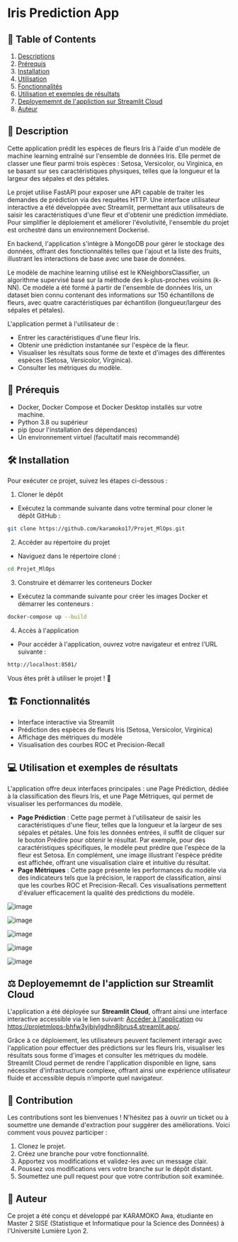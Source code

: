 # Iris Prediction App


## 📖 **Table of Contents**
1. [Descriptions](#descriptions)
2. [Prérequis](#Prérequis)
3. [Installation](#Installation)
4. [Utilisation](#Utilisation)
5. [Fonctionnalités](#Fonctionnalités)
6. [Utilisation et exemples de résultats](#Utilisation-et-exemples-de-résultats)
7. [Deployememnt de l'appliction sur Streamlit Cloud](#Deployememnt-de-l'appliction-sur-Streamlit-Cloud)
8. [Auteur](#Auteur)

<h2 id="Description">🧩 Description</h2>

Cette application prédit les espèces de fleurs Iris à l'aide d'un modèle de machine learning entraîné sur l'ensemble de données Iris. Elle permet de classer une fleur parmi trois espèces : Setosa, Versicolor, ou Virginica, en se basant sur ses caractéristiques physiques, telles que la longueur et la largeur des sépales et des pétales.

Le projet utilise FastAPI pour exposer une API capable de traiter les demandes de prédiction via des requêtes HTTP. Une interface utilisateur interactive a été développée avec Streamlit, permettant aux utilisateurs de saisir les caractéristiques d'une fleur et d'obtenir une prédiction immédiate. Pour simplifier le déploiement et améliorer l'évolutivité, l'ensemble du projet est orchestré dans un environnement Dockerisé.

En backend, l'application s'intègre à MongoDB pour gérer le stockage des données, offrant des fonctionnalités telles que l'ajout et la liste des fruits, illustrant les interactions de base avec une base de données.

Le modèle de machine learning utilisé est le KNeighborsClassifier, un algorithme supervisé basé sur la méthode des k-plus-proches voisins (k-NN). Ce modèle a été formé à partir de l'ensemble de données Iris, un dataset bien connu contenant des informations sur 150 échantillons de fleurs, avec quatre caractéristiques par échantillon (longueur/largeur des sépales et pétales). 

L'application permet à l'utilisateur de :

- Entrer les caractéristiques d'une fleur Iris.
- Obtenir une prédiction instantanée sur l'espèce de la fleur.
- Visualiser les résultats sous forme de texte et d'images des différentes espèces (Setosa, Versicolor, Virginica).
- Consulter les métriques du modèle.


<h2 id="Prérequis">🤖 Prérequis</h2>

- Docker, Docker Compose et Docker Desktop installés sur votre machine.
- Python 3.8 ou supérieur
- pip (pour l'installation des dépendances)
- Un environnement virtuel (facultatif mais recommandé)

<h2 id="Installation">🛠️ Installation</h2>

Pour exécuter ce projet, suivez les étapes ci-dessous :
1. Cloner le dépôt
- Exécutez la commande suivante dans votre terminal pour cloner le dépôt GitHub :
```bash
git clone https://github.com/karamoko17/Projet_MlOps.git
```

2. Accéder au répertoire du projet
- Naviguez dans le répertoire cloné :
```bash
cd Projet_MlOps
```

3. Construire et démarrer les conteneurs Docker
- Exécutez la commande suivante pour créer les images Docker et démarrer les conteneurs :
```bash
docker-compose up --build  
```

4. Accès à l'application
- Pour accéder à l'application, ouvrez votre navigateur et entrez l'URL suivante :
```bash
http://localhost:8501/
```

Vous êtes prêt à utiliser le projet ! 🚀


<h2 id="Fonctionnalités">🏗️ Fonctionnalités</h2>

- Interface interactive via Streamlit
- Prédiction des espèces de fleurs Iris (Setosa, Versicolor, Virginica)
- Affichage des métriques du modèle
- Visualisation des courbes ROC et Precision-Recall

<h2 id="Utilisation et exemples de résultats">💻 Utilisation et exemples de résultats</h2>

L'application offre deux interfaces principales : une Page Prédiction, dédiée à la classification des fleurs Iris, et une Page Métriques, qui permet de visualiser les performances du modèle.

- **Page Prédiction** : Cette page permet à l'utilisateur de saisir les caractéristiques d'une fleur, telles que la longueur et la largeur de ses sépales et pétales. Une fois les données entrées, il suffit de cliquer sur le bouton Prédire pour obtenir le résultat. Par exemple, pour des caractéristiques spécifiques, le modèle peut prédire que l'espèce de la fleur est Setosa. En complément, une image illustrant l'espèce prédite est affichée, offrant une visualisation claire et intuitive du résultat.
- **Page Métriques** : Cette page présente les performances du modèle via des indicateurs tels que la précision, le rapport de classification, ainsi que les courbes ROC et Precision-Recall. Ces visualisations permettent d'évaluer efficacement la qualité des prédictions du modèle.

![image](https://github.com/user-attachments/assets/31e87730-aaec-4e3f-99f5-07015e33ceb1)

![image](https://github.com/user-attachments/assets/f98b4f91-bc38-4d6d-9f20-ad40c0bb18be)

![image](https://github.com/user-attachments/assets/190b0859-fc25-4d15-ba4f-74527b0a6c6d)

![image](https://github.com/user-attachments/assets/443a536d-b2ed-4e33-9db9-a9f232017d63)

![image](https://github.com/user-attachments/assets/7f14346a-5ced-495a-8b1c-0fac446f7d0f)


<h2 id="Deployememnt de l'appliction sur Streamlit Cloud">⚖️ Deployememnt de l'appliction sur Streamlit Cloud</h2>

L'application a été déployée sur **Streamlit Cloud**, offrant ainsi une interface interactive accessible via le lien suivant: [Accéder à l'application](https://projetmlops-bhfw3yjbjylgdhn8jbrus4.streamlit.app/) ou https://projetmlops-bhfw3yjbjylgdhn8jbrus4.streamlit.app/. 

Grâce à ce déploiement, les utilisateurs peuvent facilement interagir avec l'application pour effectuer des prédictions sur les fleurs Iris, visualiser les résultats sous forme d'images et consulter les métriques du modèle. Streamlit Cloud permet de rendre l'application disponible en ligne, sans nécessiter d'infrastructure complexe, offrant ainsi une expérience utilisateur fluide et accessible depuis n'importe quel navigateur.


<h2 id="Contribution">🤝 Contribution</h2>
Les contributions sont les bienvenues ! N'hésitez pas à ouvrir un ticket ou à soumettre une demande d'extraction pour suggérer des améliorations. Voici comment vous pouvez participer :

1. Clonez le projet.
2. Créez une branche pour votre fonctionnalité.
3. Apportez vos modifications et validez-les avec un message clair.
4. Poussez vos modifications vers votre branche sur le dépôt distant.  
5. Soumettez une pull request pour que votre contribution soit examinée.


<h2 id="Auteur">🎯 Auteur</h2> 
Ce projet a été conçu et développé par KARAMOKO Awa, étudiante en Master 2 SISE (Statistique et Informatique pour la Science des Données) à l'Université Lumière Lyon 2.
